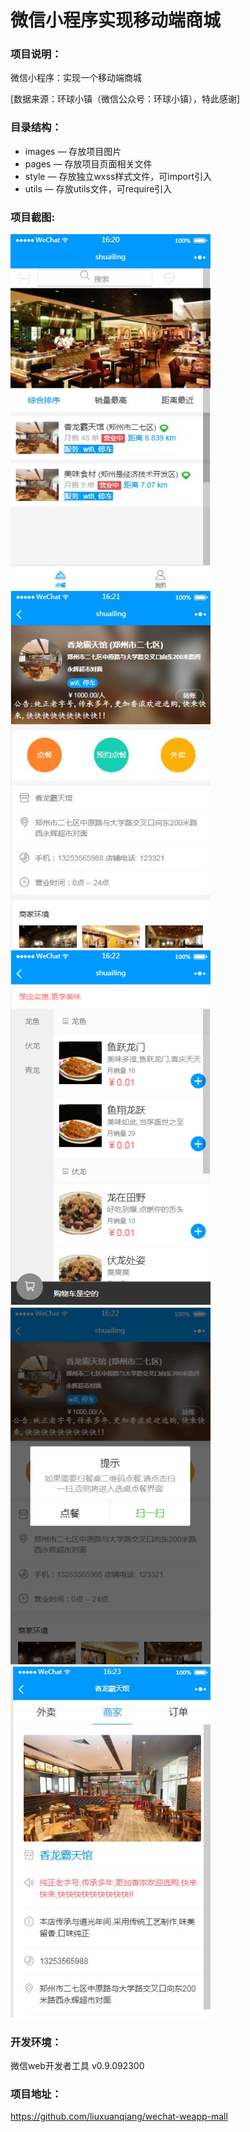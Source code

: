# 微信小程序实现移动端商城
### 项目说明：
微信小程序：实现一个移动端商城  

[数据来源：环球小镇（微信公众号：环球小镇），特此感谢]

### 目录结构：
- images — 存放项目图片
- pages — 存放项目页面相关文件
- style — 存放独立wxss样式文件，可import引入
- utils — 存放utils文件，可require引入

### 项目截图:

<img src="https://github.com/shuashuai/wechat-canyin/blob/master/xiaoguo/1.jpg" width="320px" style="display:inline;">
    
<img src="https://github.com/shuashuai/wechat-canyin/blob/master/xiaoguo/2.jpg" width="320px" style="display:inline;">

<img src="https://github.com/shuashuai/wechat-canyin/blob/master/xiaoguo/3.png" width="320px" style="display:inline;">

<img src="https://github.com/shuashuai/wechat-canyin/blob/master/xiaoguo/4.png" width="320px" style="display:inline;">

<img src="https://github.com/shuashuai/wechat-canyin/blob/master/xiaoguo/5.jpg" width="320px" style="display:inline;">

### 开发环境：
微信web开发者工具 v0.9.092300

### 项目地址：
https://github.com/liuxuanqiang/wechat-weapp-mall
